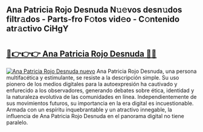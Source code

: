 ## Ana Patricia Rojo Desnuda N𝚞𝚎vos desn𝚞dos filtr𝚊dos - Parts-fro F𝚘tos vid𝚎o - C𝚘ntenido atr𝚊ctivo CiHgY

# <h2><a href="http://mb1w3sl.tromn.icu/?c=Ana+Patricia+Rojo+Desnuda">🔗👉👉👉 Ana Patricia Rojo Desnuda 🔗🔗</a></h2>

[![Ana Patricia Rojo Desnuda nuevo](https://i.imgur.com/pEAQMta.gif)](http://mb1w3sl.tromn.icu/?c=Ana+Patricia+Rojo+Desnuda)
Ana Patricia Rojo Desnuda, una persona multifacética y estimulante, se resiste a la descripción simple. Su uso pionero de los medios digitales para la autoexpresión ha cautivado y enfurecido a los observadores, generando debates sobre ética, identidad y la naturaleza evolutiva de las comunidades en línea. Independientemente de sus movimientos futuros, su importancia en la era digital es incuestionable. Armada con un espíritu inquebrantable y un atractivo innegable, la influencia de Ana Patricia Rojo Desnuda en el panorama digital no tiene paralelo.
